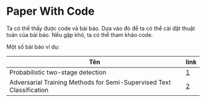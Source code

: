# Paper With Code

Ta có thể thấy được code và bài báo. Dựa vào đó để ta có thể cài đặt thuật toán của bài báo. Nếu gặp khó, ta có thể tham khảo code.

Một số bài báo ví dụ:

|Tên|link|
|---|---|
|Probabilistic two-stage detection|[1](https://paperswithcode.com/paper/probabilistic-two-stage-detection)
|Adversarial Training Methods for Semi-Supervised Text Classification|[2](https://paperswithcode.com/paper/adversarial-training-methods-for-semi)|
